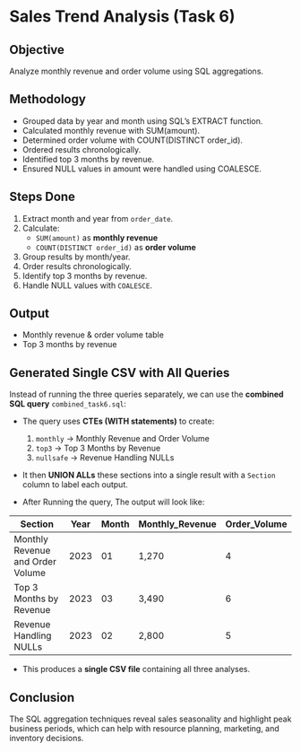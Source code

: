 # Sales Trend Analysis (Task 6)

## Objective
Analyze monthly revenue and order volume using SQL aggregations.

## Methodology
- Grouped data by year and month using SQL’s EXTRACT function.
- Calculated monthly revenue with SUM(amount).
- Determined order volume with COUNT(DISTINCT order_id).
- Ordered results chronologically.
- Identified top 3 months by revenue.
- Ensured NULL values in amount were handled using COALESCE.

## Steps Done
1. Extract month and year from `order_date`.
2. Calculate:
   - `SUM(amount)` as **monthly revenue**
   - `COUNT(DISTINCT order_id)` as **order volume**
3. Group results by month/year.
4. Order results chronologically.
5. Identify top 3 months by revenue.
6. Handle NULL values with `COALESCE`.

## Output
- Monthly revenue & order volume table
- Top 3 months by revenue

##  Generated Single CSV with All Queries

Instead of running the three queries separately, we can use the **combined SQL query** `combined_task6.sql`:

* The query uses **CTEs (WITH statements)** to create:

  1. `monthly` → Monthly Revenue and Order Volume
  2. `top3` → Top 3 Months by Revenue
  3. `nullsafe` → Revenue Handling NULLs

* It then **UNION ALLs** these sections into a single result with a `Section` column to label each output.

* After Running the query, The output will look like:

| Section                          | Year | Month | Monthly_Revenue | Order_Volume |
| -------------------------------- | ---- | ----- | --------------- | ------------ |
| Monthly Revenue and Order Volume | 2023 | 01    | 1,270           | 4            |
| Top 3 Months by Revenue          | 2023 | 03    | 3,490           | 6            |
| Revenue Handling NULLs           | 2023 | 02    | 2,800           | 5            |

* This produces a **single CSV file** containing all three analyses.

## Conclusion
The SQL aggregation techniques reveal sales seasonality and highlight peak business periods,
which can help with resource planning, marketing, and inventory decisions.
